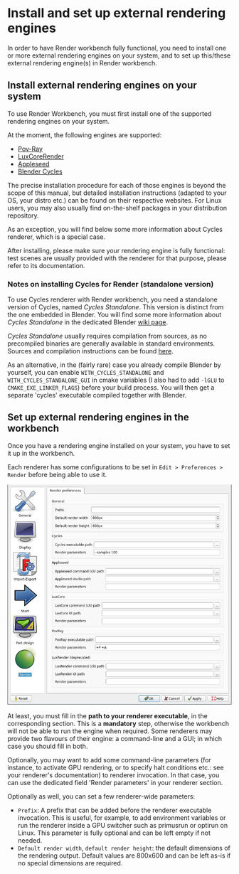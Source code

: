 # Install and set up external rendering engines

In order to have Render workbench fully functional, you need to install one or more external rendering engines on your system, and to set up this/these external rendering engine(s) in Render workbench.

## Install external rendering engines on your system

To use Render Workbench, you must first install one of the supported rendering
engines on your system.

At the moment, the following engines are supported:

* [Pov-Ray](https://povray.org/)  
* [LuxCoreRender](https://luxcorerender.org/)
* [Appleseed](https://appleseedhq.net) 
* [Blender Cycles](https://www.cycles-renderer.org/)

The precise installation procedure for each of those engines is beyond the
scope of this manual, but detailed installation instructions (adapted to your
OS, your distro etc.) can be found on their respective websites. For Linux
users, you may also usually find on-the-shelf packages in your distribution
repository.

As an exception, you will find below some more information about Cycles
renderer, which is a special case.

After installing, please make sure your rendering engine is fully functional:
test scenes are usually provided with the renderer for that purpose, please
refer to its documentation.

### Notes on installing Cycles for Render (standalone version)

To use Cycles renderer with Render workbench, you need a standalone version of
Cycles, named *Cycles Standalone*. This version is distinct from the one
embedded in Blender. You will find some more information about *Cycles Standalone*
in the dedicated Blender [wiki page](https://wiki.blender.org/wiki/Source/Render/Cycles/Standalone).

*Cycles Standalone* usually requires compilation from sources, as no
precompiled binaries are generally available in standard environments. Sources
and compilation instructions can be found
[here](https://developer.blender.org/diffusion/C/).

As an alternative, in the (fairly rare) case you already compile Blender by
yourself, you can enable `WITH_CYCLES_STANDALONE` and
`WITH_CYCLES_STANDALONE_GUI` in cmake variables (I also had to add `-lGLU` to
`CMAKE_EXE_LINKER_FLAGS`) before your build process. You will then get a
separate 'cycles' executable compiled together with Blender.

## Set up external rendering engines in the workbench

Once you have a rendering engine installed on your system, you have to set it
up in the workbench.

Each renderer has some configurations to be set in `Edit > Preferences >
Render` before being able to use it.

<img src=./preferences.jpg alt="Preferences" title="Renderers settings">

At least, you must fill in the **path to your renderer executable**, in the
corresponding section. This is a **mandatory** step, otherwise the workbench
will not be able to run the engine when required. Some renderers may provide
two flavours of their engine: a command-line and a GUI; in which case you
should fill in both.

Optionally, you may want to add some command-line parameters (for instance, to
activate GPU rendering, or to specify halt conditions etc.: see your renderer's
documentation) to renderer invocation. In that case, you can use the dedicated
field 'Render parameters' in your renderer section. 

Optionally as well, you can set a few renderer-wide parameters:
* `Prefix`: A prefix that can be added before the renderer executable
  invocation.  This is useful, for example, to add environment variables or run
  the renderer inside a GPU switcher such as primusrun or optirun on Linux.
  This parameter is fully optional and can be left empty if not needed.
* `Default render width`, `default render height`: the default dimensions of
  the rendering output. Default values are 800x600 and can be left as-is if no
  special dimensions are required.

[comment]: # (We should add a small script to test installation...)
